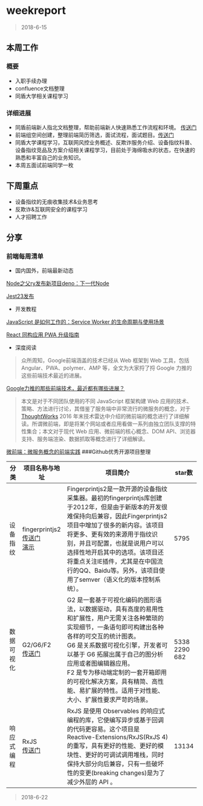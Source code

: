# weekreport

> 2018-6-15

## 本周工作

### 概要

- 入职手续办理
- confluence文档整理
- 同盾大学相关课程学习

### 详细进展

- 同盾前端新人指北文档整理，帮助前端新人快速熟悉工作流程和环境。 [传送门](http://wiki.tongdun.me/pages/viewpage.action?pageId=25411815)
- 前端组空间创建，整理前端简历筛选，面试流程，面试题目。[传送门](http://wiki.tongdun.me/pages/viewpage.action?pageId=25412950)
- 同盾大学课程学习，互联网风控业务概述、反欺诈服务介绍、设备指纹科普、设备指纹竞品及方案介绍相关课程学习，目前处于海绵吸水的状态，在快速的熟悉和丰富自己的业务知识。
- 本周五面试前端同学一枚

## 下周重点  
- 设备指纹的无痕收集技术&业务思考
- 反欺诈&互联网安全的课程学习
- 人才招聘工作


## 分享

### 前端每周清单
- 国内国外，前端最新动态


[Node之父ry发布新项目deno：下一代Node](https://mp.weixin.qq.com/s?__biz=MzUxMzcxMzE5Ng==&mid=2247488986&idx=1&sn=7f03d4a056096fffa826e2b619e39836&chksm=f951a099ce26298f8372277785c472cd25558e516cc38175f0c141e70c6604a29ec9b33fef96#rd)

[Jest23发布](https://facebook.github.io/jest/zh-Hans/#)

- 开发教程

[JavaScript 是如何工作的：Service Worker 的生命周期与使用场景](https://juejin.im/post/5b0f9e50518825155911e7be?utm_medium=hao.caibaojian.com&utm_source=hao.caibaojian.com)

[React 同构应用 PWA 升级指南](https://github.com/happylindz/blog/issues/14)

- 深度阅读

> 众所周知，Google前端涵盖的技术已经从 Web 框架到 Web 工具，包括 Angular、PWA、polymer、AMP 等，全文为大家捋了捋 Google 力推的这些前端技术最近的进展。

[Google力推的那些前端技术，最近都有哪些进展？](https://mp.weixin.qq.com/s?__biz=MzUxMzcxMzE5Ng==&mid=2247488916&idx=1&sn=4d0eb4988c2e4a82324c74a022725bdc&chksm=f951a0d7ce2629c17d2ca41d1694b0cf7aafc44cedf6f89bd742d8bd88bcc046b786a5db721f#rd)

> 本文是对于不同团队使用的不同 JavaScript 框架构建 Web 应用的技术、策略、方法进行讨论，其借鉴了服务端中非常流行的微服务的概念，对于 [ThoughtWorks](https://www.thoughtworks.com/radar/techniques/micro-frontends) 2016 年末技术雷达中介绍的微前端的概念进行了详细解读。所谓微前端，即是将某个网站或者应用看做一系列由独立团队支撑的特性集合；本文对于现代 Web 应用、微前端的核心概念、DOM API、浏览器支持、服务端渲染、数据抓取等概念进行了详细解读。

[微前端：微服务概念的前端实践](https://micro-frontends.org/)
###Github优秀开源项目整理

|分类|项目名称与地址|项目简介|star数|
|-----|-----|-----|-----|
|设备指纹|fingerprintjs2<br>[传送门](https://github.com/Valve/fingerprintjs2)<br>[演示](http://valve.github.io/fingerprintjs2/)|Fingerprintjs2是一款开源的设备指纹采集器。最初的fingerprintjs库创建于2012年，但是由于新版本的开发很难保持向后兼容，因此Fingerprintjs2项目中增加了很多的新内容。该项目将更多、更有效的来源用于指纹识别，并且可配置，也就是说用户可以选择性地开启其中的选项。该项目还将重点关注IE插件，尤其是在中国流行的QQ、Baidu等。另外，该项目使用了semver（语义化的版本控制系统）。|5795|
|数据可视化|G2/G6/F2<br>[传送门](https://antv.alipay.com/zh-cn/index.html)|G2 是一套基于可视化编码的图形语法，以数据驱动，具有高度的易用性和扩展性，用户无需关注各种繁琐的实现细节，一条语句即可构建出各种各样的可交互的统计图表。<br>G6 是关系数据可视化引擎，开发者可以基于 G6 拓展出属于自己的图分析应用或者图编辑器应用。<br>F2 是专为移动端定制的一套开箱即用的可视化解决方案，具有精简、高性能、易扩展的特性。适用于对性能、大小、扩展性要求严苛的场景。|5338<br>2290<br>682|
|响应式编程|RxJS<br>[传送门](https://github.com/ReactiveX/RxJS)|RxJS 是使用 Observables 的响应式编程的库，它使编写异步或基于回调的代码更容易。这个项目是 Reactive-Extensions/RxJS(RxJS 4) 的重写，具有更好的性能、更好的模块性、更好的可调试调用堆栈，同时保持大部分向后兼容，只有一些破坏性的变更(breaking changes)是为了减少外层的 API 。|13134|


> 2018-6-22